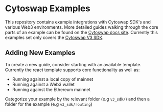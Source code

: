 # Cytoswap Examples

This repository contains example integrations with Cytoswap SDK's and various Web3 environments. More detailed guides walking through the core parts of an example can be found on the [Cytoswap docs site](https://docs.cytoswap.org/). Currently this examples set only covers the [Cytoswap V3 SDK](https://docs.cytoswap.org/sdk/v3/overview).

## Adding New Examples

To create a new guide, consider starting with an available template. Currently the react template supports core functionality as well as:

- Running against a local copy of mainnet
- Running against a Web3 wallet
- Running against the Ethereum mainnet

Categorize your example by the relevant folder (e.g `v3_sdk/`) and then a folder for the example (e.g `v3_sdk/routing`)
